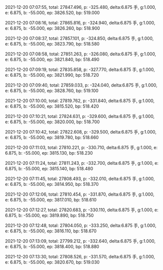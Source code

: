 2021-12-20 07:07:55, total: 27847.496, p: -325.480, delta:6.875 手, g:1.000, e: 6.875, b: -55.000, ep: 3826.520, bp: 519.000

2021-12-20 07:08:16, total: 27865.816, p: -324.940, delta:6.875 手, g:1.000, e: 6.875, b: -55.000, ep: 3826.260, bp: 518.900

2021-12-20 07:08:37, total: 27857.101, p: -324.850, delta:6.875 手, g:1.000, e: 6.875, b: -55.000, ep: 3823.790, bp: 518.580

2021-12-20 07:08:58, total: 27851.263, p: -326.080, delta:6.875 手, g:1.000, e: 6.875, b: -55.000, ep: 3821.840, bp: 518.490

2021-12-20 07:09:19, total: 27835.858, p: -327.770, delta:6.875 手, g:1.000, e: 6.875, b: -55.000, ep: 3821.990, bp: 518.720

2021-12-20 07:09:40, total: 27859.033, p: -324.040, delta:6.875 手, g:1.000, e: 6.875, b: -55.000, ep: 3828.760, bp: 519.100

2021-12-20 07:10:00, total: 27819.762, p: -331.840, delta:6.875 手, g:1.000, e: 6.875, b: -55.000, ep: 3815.520, bp: 518.420

2021-12-20 07:10:21, total: 27824.631, p: -329.600, delta:6.875 手, g:1.000, e: 6.875, b: -55.000, ep: 3820.000, bp: 518.700

2021-12-20 07:10:42, total: 27822.608, p: -329.500, delta:6.875 手, g:1.000, e: 6.875, b: -55.000, ep: 3819.780, bp: 518.660

2021-12-20 07:11:03, total: 27810.221, p: -330.710, delta:6.875 手, g:1.000, e: 6.875, b: -55.000, ep: 3815.130, bp: 518.230

2021-12-20 07:11:24, total: 27811.243, p: -332.700, delta:6.875 手, g:1.000, e: 6.875, b: -55.000, ep: 3815.140, bp: 518.480

2021-12-20 07:11:45, total: 27808.493, p: -332.010, delta:6.875 手, g:1.000, e: 6.875, b: -55.000, ep: 3814.950, bp: 518.370

2021-12-20 07:12:06, total: 27810.454, p: -331.870, delta:6.875 手, g:1.000, e: 6.875, b: -55.000, ep: 3817.010, bp: 518.610

2021-12-20 07:12:27, total: 27820.683, p: -330.110, delta:6.875 手, g:1.000, e: 6.875, b: -55.000, ep: 3819.890, bp: 518.750

2021-12-20 07:12:48, total: 27804.050, p: -333.250, delta:6.875 手, g:1.000, e: 6.875, b: -55.000, ep: 3816.110, bp: 518.670

2021-12-20 07:13:09, total: 27799.212, p: -332.640, delta:6.875 手, g:1.000, e: 6.875, b: -55.000, ep: 3818.400, bp: 518.880

2021-12-20 07:13:30, total: 27808.526, p: -331.570, delta:6.875 手, g:1.000, e: 6.875, b: -55.000, ep: 3820.670, bp: 519.030